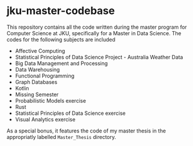 # jku-master-codebase #

 This repository contains all the code written during the master program for Computer Science at JKU, specifically for a Master in Data Science. The codes for the following subjects are included

- Affective Computing
- Statistical Principles of Data Science Project - Australia Weather Data
- Big Data Management and Processing
- Data Warehousing
- Functional Programming
- Graph Databases
- Kotlin
- Missing Semester
- Probabilistic Models exercise
- Rust
- Statistical Principles of Data Science exercise
- Visual Analytics exercise

As a special bonus, it features the code of my master thesis in the appropriatly labelled `Master_Thesis` directory.